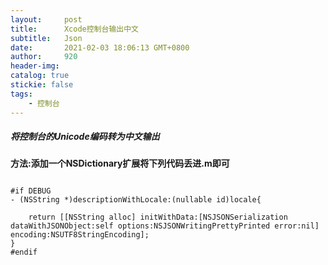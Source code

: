 ```yaml
---
layout:     post
title:      Xcode控制台输出中文
subtitle:  	Json
date:       2021-02-03 18:06:13 GMT+0800
author:     920
header-img: 
catalog: true
stickie: false
tags:
    - 控制台
---
```



##### 将控制台的Unicode编码转为中文输出


**方法:添加一个NSDictionary扩展将下列代码丢进.m即可**

```

#if DEBUG
- (NSString *)descriptionWithLocale:(nullable id)locale{
    
    return [[NSString alloc] initWithData:[NSJSONSerialization dataWithJSONObject:self options:NSJSONWritingPrettyPrinted error:nil] encoding:NSUTF8StringEncoding];
}
#endif

```
